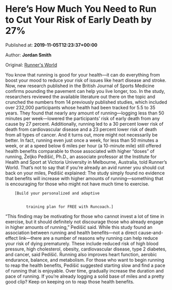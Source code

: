 
# Here’s How Much You Need to Run to Cut Your Risk of Early Death by 27%

Published at: **2019-11-05T12:23:37+00:00**

Author: **Jordan Smith**

Original: [Runner&#39;s World](https://www.runnersworld.com/news/a29669987/running-lowers-early-death-risk/)

You know that running is good for your health—it can do everything from boost your mood to reduce your risk of issues like heart disease and stroke.
Now, new research published in the British Journal of Sports Medicine confirms pounding the pavement can help you live longer, too.
In the study, researchers reviewed the available literature out there on the topic and crunched the numbers from 14 previously published studies, which included over 232,000 participants whose health had been tracked for 5.5 to 35 years.
They found that nearly any amount of running—logging less than 50 minutes per week—lowered the participants’ risk of early death from any cause by 27 percent. Additionally, running led to a 30 percent lower risk of death from cardiovascular disease and a 23 percent lower risk of death from all types of cancer.
And it turns out, more might not necessarily be better. In fact, running even just once a week, for less than 50 minutes a week, or at a speed below 6 miles per hour (a 10-minute mile) still offered health benefits comparable to those associated with higher “doses” of running, Željko Pedišić, Ph.D., an associate‌‌ ‌‌professor‌ ‌at the ‌Institute‌ ‌for‌ ‌Health‌ ‌and‌ ‌Sport at Victoria‌ ‌University in ‌Melbourne,‌ Australia‌, told Runner’s World.
That’s not to say that if you’re already an avid runner you should cut back on your miles, Pedišić explained: The study simply found no evidence that benefits will increase with higher amounts of running—something that is encouraging for those who might not have much time to exercise.

        [Build your personalized and adaptive
        
          
             training plan for FREE with Runcoach.]
          
        
      
“This finding may be motivating for those who cannot invest a lot of time in exercise, but it should definitely not discourage those who already engage in higher amounts of running,” Pedišić said.
While this study found an association between running and health benefits—not a direct cause-and-effect link—there are a number of reasons why running can help reduce your risk of dying prematurely. These include reduced risk of high blood pressure, high cholesterol, obesity, cardiovascular disease, type 2 diabetes, and cancer, said Pedišić.
Running also improves heart function, aerobic endurance, balance, and metabolism.
For those who want to begin running to reap the health benefits, Pedišić suggested starting slow and find a pace of running that is enjoyable. Over time, gradually increase the duration and pace of running.
If you’re already logging a solid base of miles and a pretty good clip? Keep on keeping on to reap those health benefits.
